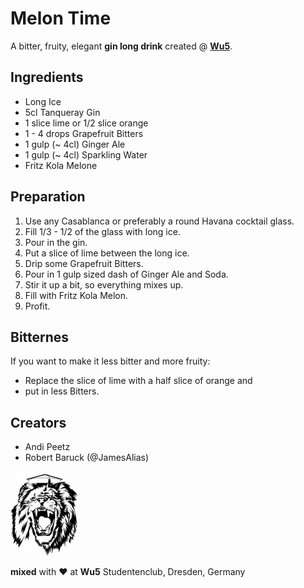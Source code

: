# Melon Time

A bitter, fruity, elegant __gin long drink__ created @ __[Wu5](http://www.wu5.de/ "Homepage Studentenclub Wu5")__.

## Ingredients
* Long Ice
* 5cl Tanqueray Gin
* 1 slice lime or 1/2 slice orange
* 1 - 4 drops Grapefruit Bitters
* 1 gulp (~ 4cl) Ginger Ale
* 1 gulp (~ 4cl) Sparkling Water
* Fritz Kola Melone

## Preparation
1. Use any Casablanca or preferably a round Havana cocktail glass.
2. Fill 1/3 - 1/2 of the glass with long ice.
3. Pour in the gin.
4. Put a slice of lime between the long ice.
5. Drip some Grapefruit Bitters.
6. Pour in 1 gulp sized dash of Ginger Ale and Soda.
7. Stir it up a bit, so everything mixes up.
8. Fill with Fritz Kola Melon.
9. Profit.

## Bitternes
If you want to make it less bitter and more fruity:
  * Replace the slice of lime with a half slice of orange and
  * put in less Bitters.

## Creators
* Andi Peetz
* Robert Baruck (@JamesAlias)

![Wu5 Logo](images/wu5-logo.jpg "Wu5 Logo")

__mixed__ with ❤ at __Wu5__ Studentenclub, Dresden, Germany